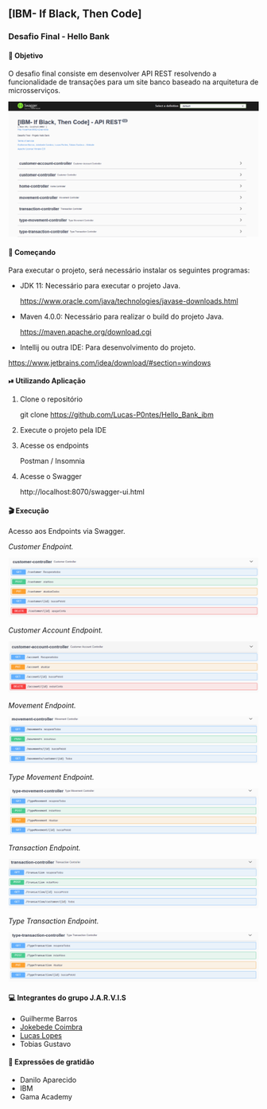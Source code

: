 ## [IBM- If Black, Then Code]


### Desafio Final - Hello Bank



#### 📌 Objetivo

O desafio final consiste em desenvolver API REST resolvendo a funcionalidade de transações para um site banco baseado na arquitetura de microsserviços.

![swagger page](imagens/swagger1.png)


#### 🚀 Começando

Para executar o projeto, será necessário instalar os seguintes programas:

- JDK 11: Necessário para executar o projeto Java.

  <https://www.oracle.com/java/technologies/javase-downloads.html>

- Maven 4.0.0: Necessário para realizar o build do projeto Java.

  <https://maven.apache.org/download.cgi>

- Intellij ou outra IDE: Para desenvolvimento do projeto.

 <https://www.jetbrains.com/idea/download/#section=windows>



#### ⏯ Utilizando Aplicação

1. Clone o repositório

   git clone https://github.com/Lucas-P0ntes/Hello_Bank_ibm

2. Execute o projeto pela IDE

3. Acesse os endpoints

   Postman / Insomnia

4. Acesse o Swagger

   http://localhost:8070/swagger-ui.html

#### 🎬 Execução

Acesso aos Endpoints via Swagger.

*Customer Endpoint.*

![customer controller swagger](imagens/customer-controller.png)

*Customer Account Endpoint.*

![customer-account controller swagger](imagens/customer-controller-account.png)

*Movement Endpoint.*

![movementcontroller swagger](imagens/movement-controller.png)

*Type Movement Endpoint.*

![typemovementcontroller swagger](imagens/type-movement-controller.png)

*Transaction Endpoint.*

![transactioncontroller swagger](imagens/transaction-controller.png)

*Type Transaction Endpoint.*

![typetransactioncontroller swagger](imagens/type-transaction-controller.png)


#### 💻 Integrantes do grupo J.A.R.V.I.S

- Guilherme Barros
- [Jokebede Coimbra](https://github.com/Jokebede-Coimbra)
- [Lucas Lopes](https://github.com/Lucas-P0ntes)
- Tobias Gustavo


#### 🎁 Expressões de gratidão

- Danilo Aparecido
- IBM
- Gama Academy
